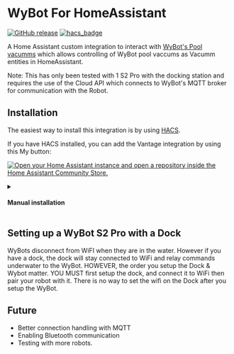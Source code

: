# WyBot For HomeAssistant

[![GitHub release](https://img.shields.io/github/v/release/bassrock/hass-wybot?style=for-the-badge)](http://github.com/bassrock/hass-wybot/releases/latest)
[![hacs_badge](https://img.shields.io/badge/HACS-Default-41BDF5.svg?style=for-the-badge)](https://github.com/hacs/integration)

A Home Assistant custom integration to interact with [WyBot's Pool vacumms](https://www.wybotpool.com/) which allows controlling of WyBot pool vaccums as Vacumm entities in HomeAssistant.

Note: This has only been tested with 1 S2 Pro with the docking station and requires the use of the Cloud API which connects to WyBot's MQTT broker for communication with the Robot.

## Installation

The easiest way to install this integration is by using [HACS](https://hacs.xyz).

If you have HACS installed, you can add the Vantage integration by using this My button:

[![Open your Home Assistant instance and open a repository inside the Home Assistant Community Store.](https://my.home-assistant.io/badges/hacs_repository.svg)](https://my.home-assistant.io/redirect/hacs_repository/?owner=bassrock&repository=hass-wybot&category=integration)

<details>
<summary>
<h4>Manual installation</h4>
</summary>

If you aren't using HACS, you can download the [latest release](https://github.com/bassrock/hass-wybot/releases/latest/download/hass-wybot.zip) and extract the contents to your Home Assistant `config/custom_components` directory.
</details>

## Setting up a WyBot S2 Pro with a Dock

WyBots disconnect from WiFI when they are in the water. However if you have a dock, the dock will stay connected to WiFi and relay commands underwater to the WyBot. HOWEVER, the order you setup the Dock & Wybot matter. YOU MUST first setup the dock, and connect it to WiFi then pair your robot with it. There is no way to set the wifi on the Dock after you setup the WyBot.

## Future

* Better connection handling with MQTT
* Enabling Bluetooth communication
* Testing with more robots.
